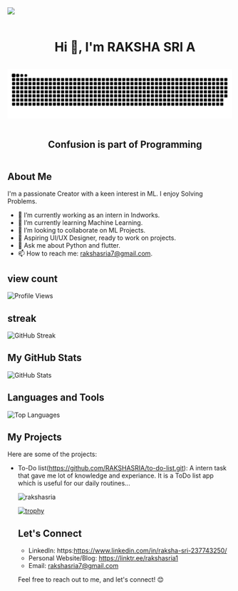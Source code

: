 
<!--horizontal divider(gradiant)-->
<img src="https://user-images.githubusercontent.com/73097560/115834477-dbab4500-a447-11eb-908a-139a6edaec5c.gif">

<!--h1 without bottom border-->
<div id="user-content-toc">
  <ul align="center">
    <summary><h1 style="display: inline-block">Hi 👋, I'm RAKSHA SRI A</h1></summary>
  </ul>
</div>


<!--- snake -->
<div align="center">
  <img  src="https://github.com/1999AZZAR/1999AZZAR/blob/main/resources/img/grid-snake.svg"
       alt="snake" /></a>
</div>


<!--h2 without bottom border-->
<div id="user-content-toc">
  <ul align="center">
    <summary><h2 style="display: inline-block">Confusion is part of Programming</h2></summary>
  </ul>
</div>

## About Me

I'm a passionate Creator with a keen interest in ML. I enjoy Solving Problems.

- 🔭 I’m currently working as an intern in Indworks.
- 🌱 I’m currently learning Machine Learning.
- 👯 I’m looking to collaborate on ML Projects.
- 🚀 Aspiring UI/UX Designer, ready to work on projects.
- 💬 Ask me about Python and flutter.
- 📫 How to reach me: rakshasria7@gmail.com.

## view count
![Profile Views](https://komarev.com/ghpvc/?username=RAKSHASRIA)

## streak
![GitHub Streak](https://streak-stats.demolab.com/?user=RAKSHASRIA)

## My GitHub Stats

![GitHub Stats](https://github-readme-stats.vercel.app/api?username=RAKSHASRIA&show_icons=true&theme=radical)

## Languages and Tools

![Top Languages](https://github-readme-stats.vercel.app/api/top-langs/?username=RAKSHASRIA&layout=compact)
## My Projects 

Here are some of the projects:

- To-Do list(https://github.com/RAKSHASRIA/to-do-list.git): A intern task that gave me lot of knowledge and experiance. It is a ToDo list app which is useful for our daily routines...
  <p align="left"> <img src="https://komarev.com/ghpvc/?username=RAKSHASRIA
&label=Profile%20views&color=0e75b6&style=flat" alt="rakshasria" /> </p>


[![trophy](https://github-profile-trophy.vercel.app/?username=RAKSHASRIA&theme=onedark)](https://github.com/ryo-ma/github-profile-trophy)

## Let's Connect

- LinkedIn: https:https://www.linkedin.com/in/raksha-sri-237743250/
- Personal Website/Blog: https://linktr.ee/rakshasria1
- Email: rakshasria7@gmail.com

Feel free to reach out to me, and let's connect! 😊

